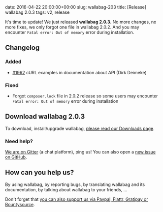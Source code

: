 date: 2016-04-22 20:00:00+00:00
slug: wallabag-203
title: [Release] wallabag 2.0.3
tags: v2, release

It's time to update! We just released **wallabag 2.0.3**. No more changes, no more fixes, we only forgot one file in wallabag 2.0.2. And you may encounter `Fatal error: Out of memory` error during installation. 

## Changelog

### Added

- [#1962](https://github.com/wallabag/wallabag/pull/1962) cURL examples in documentation about API (Dirk Deimeke)

### Fixed

- Forgot `composer.lock` file in 2.0.2 release so some users may encounter `Fatal error: Out of memory` error during installation

## Download wallabag 2.0.3

To download, install/upgrade wallabag, [please read our Downloads page](https://www.wallabag.org/pages/download-wallabag.html). 

### Need help?

[We are on Gitter](https://gitter.im/wallabag/wallabag) (a chat platform), ping us! You can also open a [new issue on GitHub](https://github.com/wallabag/wallabag/issues/new).

## How can you help us?

By using wallabag, by reporting bugs, by translating wallabag and its documentation, by talking about wallabag to your friends, ...

Don't forget that [you can also support us via Paypal, Flattr, Gratipay or Bountysource](https://www.wallabag.org/pages/donations.html).